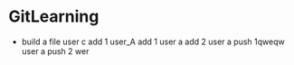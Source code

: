# GitLearning
-  build a file
user c add 1
user_A add 1
user a add 2
user a push 1qweqw
user a  push  2
wer
